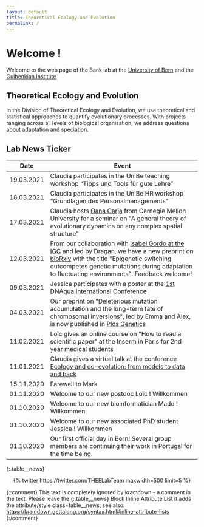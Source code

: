 ```yaml
---
layout: default
title: Theoretical Ecology and Evolution
permalink: /
---
```

# Welcome !

Welcome to the web page of the Bank lab at the [University of Bern](http://www.thee.iee.unibe.ch/index_eng.html) and the [Gulbenkian Institute](https://gulbenkian.pt/ciencia/research-groups/cbank/).

## Theoretical Ecology and Evolution

In the Division of Theoretical Ecology and Evolution, we use theoretical and statistical approaches to quantify evolutionary processes. With projects ranging across all levels of biological organisation, we address questions about adaptation and speciation.

## Lab News Ticker


Date | Event 
---  | ---
19.03.2021 | Claudia participates in the UniBe teaching workshop “Tipps und Tools für gute Lehre”
18.03.2021 | Claudia participates in the UniBe HR workshop “Grundlagen des Personalmanagements”
17.03.2021 | Claudia hosts [Oana Carja](http://cbd.cmu.edu/people/carja.html) from Carnegie Mellon University for a seminar on "A general theory of evolutionary dynamics on any complex spatial structure"
12.03.2021 | From our collaboration with [Isabel Gordo at the IGC](https://gulbenkian.pt/ciencia/researcher/igordo/) and led by Dragan, we have a new preprint on [bioRxiv](https://www.biorxiv.org/content/10.1101/2021.03.11.434930v1.abstract) with the title "Epigenetic switching outcompetes genetic mutations during adaptation to fluctuating environments". Feedback welcome!
09.03.2021 | Jessica participates with a poster at the [1st DNAqua International Conference](https://symposium.inrae.fr/dnaqua-conference-evian2021)
04.03.2021 | Our preprint on "Deleterious mutation accumulation and the long-term fate of chromosomal inversions", led by Emma and Alex, is now published in [Plos Genetics](https://journals.plos.org/plosgenetics/article?id=10.1371/journal.pgen.1009411)
11.02.2021 | Loïc gives an online course on "How to read a scientific paper" at the Inserm in Paris for 2nd year medical students 
11.01.2021 | Claudia gives a virtual talk at the conference [Ecology and co-evolution: from models to data and back](https://indico.math.cnrs.fr/event/5760/) 
15.11.2020 | Farewell to Mark
01.11.2020 | Welcome to our new postdoc Loïc ! Willkommen
01.10.2020 | Welcome to our new bioinformatician Mado ! Willkommen
01.10.2020 | Welcome to our new associated PhD student Jessica ! Willkommen
01.10.2020 | Our first official day in Bern! Several group members are continuing their work in Portugal for the time being.
{:.table__news}

<div class='jekyll-twitter-plugin' align="center">
    {% twitter https://twitter.com/THEELabTeam maxwidth=500 limit=5 %}
</div>

{::comment}
This text is completely ignored by kramdown - a comment in the text.
Please leave the {:.table__news} Block Inline Attribute List
it adds the attribute/style class=table__news, see also: 
https://kramdown.gettalong.org/syntax.html#inline-attribute-lists
{:/comment}
